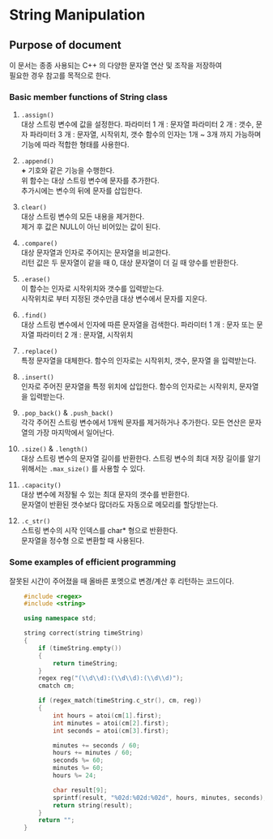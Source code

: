 # String Manipulation  

## Purpose of document  
이 문서는 종종 사용되는 C++ 의 다양한 문자열 연산 및 조작을 저장하여  
필요한 경우 참고를 목적으로 한다.

### Basic member functions of String class
1. `.assign()`  
대상 스트링 변수에 값을 설정한다.
파라미터 1 개 : 문자열
파라미터 2 개 : 갯수, 문자
파라미터 3 개 : 문자열, 시작위치, 갯수
함수의 인자는 1개 ~ 3개 까지 가능하며 기능에 따라 적합한 형태를 사용한다.  

2. `.append()`  
**+** 기호와 같은 기능을 수행한다.  
위 함수는 대상 스트링 변수에 문자를 추가한다.  
추가시에는 변수의 뒤에 문자를 삽입한다.  

3. `clear()`  
대상 스트링 변수의 모든 내용을 제거한다.  
제거 후 값은 NULL이 아닌 비어있는 값이 된다.  

4. `.compare()`  
대상 문자열과 인자로 주어지는 문자열을 비교한다.  
리턴 값은 두 문자열이 같을 때 0, 대상 문자열이 더 길 때 양수를 반환한다.  

5. `.erase()`  
이 함수는 인자로 시작위치와 갯수를 입력받는다.  
시작위치로 부터 지정된 갯수만큼 대상 변수에서 문자를 지운다.  

6. `.find()`  
대상 스트링 변수에서 인자에 따른 문자열을 검색한다.
파라미터 1 개 : 문자 또는 문자열
파라미터 2 개 : 문자열, 시작위치

7. `.replace()`  
특정 문자열을 대체한다. 
함수의 인자로는 시작위치, 갯수, 문자열 을 입력받는다. 

8. `.insert()`  
인자로 주어진 문자열을 특정 위치에 삽입한다. 
함수의 인자로는 시작위치, 문자열 을 입력받는다. 

9. `.pop_back()` & `.push_back()`  
각각 주어진 스트링 변수에서 1개씩 문자를 제거하거나 추가한다. 
모든 연산은 문자열의 가장 마지막에서 일어난다. 

10. `.size()` & `.length()`  
대상 스트링 변수의 문자열 길이를 반환한다. 
스트링 변수의 최대 저장 길이를 알기 위해서는 `.max_size()` 를 사용할 수 있다. 

11. `.capacity()`  
대상 변수에 저장될 수 있는 최대 문자의 갯수를 반환한다.  
문자열이 반환된 갯수보다 많더라도 자동으로 메모리를 할당받는다.  

12. `.c_str()`  
스트링 변수의 시작 인덱스를 char* 형으로 반환한다.  
문자열을 정수형 으로 변환할 때 사용된다. 

### Some examples of efficient programming
잘못된 시간이 주어졌을 때 올바른 포멧으로 변경/계산 후 리턴하는 코드이다.  
``` C++
    #include <regex>
    #include <string>

    using namespace std;

    string correct(string timeString)
    { 
        if (timeString.empty())
        {
            return timeString;
        }
        regex reg("(\\d\\d):(\\d\\d):(\\d\\d)");
        cmatch cm;

        if (regex_match(timeString.c_str(), cm, reg)) 
        {
            int hours = atoi(cm[1].first);
            int minutes = atoi(cm[2].first);
            int seconds = atoi(cm[3].first);

            minutes += seconds / 60;
            hours += minutes / 60;
            seconds %= 60;
            minutes %= 60;
            hours %= 24; 

            char result[9];    
            sprintf(result, "%02d:%02d:%02d", hours, minutes, seconds);
            return string(result);
        }
        return "";
    }
```